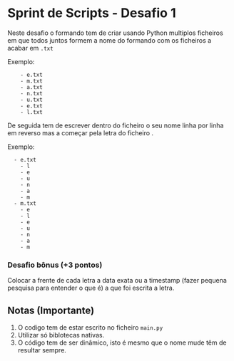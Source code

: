 # Sprint de Scripts - Desafio 1

Neste desafio o formando tem de criar usando Python multiplos ficheiros em que todos juntos formem a nome do formando com os ficheiros a acabar em `.txt`

Exemplo:
```
    - e.txt
    - m.txt
    - a.txt
    - n.txt
    - u.txt
    - e.txt
    - l.txt
```

De seguida tem de escrever dentro do ficheiro o seu nome linha por linha em reverso mas a começar pela letra do ficheiro .

Exemplo:
```
  - e.txt
    - l
    - e
    - u
    - n
    - a
    - m
  - m.txt
    - e
    - l
    - e
    - u
    - n
    - a
    - m
```

### Desafio bônus (+3 pontos)
Colocar a frente de cada letra a data exata ou a timestamp (fazer pequena pesquisa para entender o que é) a que foi escrita a letra.


## Notas (Importante)

1. O codigo tem de estar escrito no ficheiro `main.py`
1. Utilizar só biblotecas nativas.
1. O código tem de ser dinâmico, isto é mesmo que o nome mude têm de resultar sempre.
